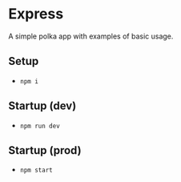 # Express

A simple polka app with examples of basic usage.

## Setup

- `npm i`

## Startup (dev)

- `npm run dev`

## Startup (prod)

- `npm start`
